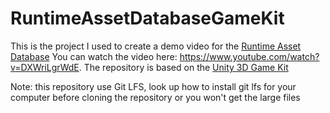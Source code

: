# RuntimeAssetDatabaseGameKit

This is the project I used to create a demo video for the [Runtime Asset Database](https://github.com/Battlehub0x/RuntimeAssetDatabase)
You can watch the video here: https://www.youtube.com/watch?v=DXWriLgrWdE.
The repository is based on the [Unity 3D Game Kit](https://assetstore.unity.com/packages/templates/tutorials/unity-learn-3d-game-kit-115747)

Note: this repository use Git LFS, look up how to install git lfs for your computer before cloning the repository or you won't get the large files


